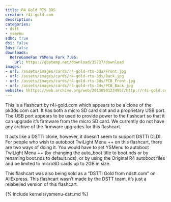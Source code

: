 ```yaml
---
title: R4 Gold RTS 3DS
creator: r4i-gold.com
description:
categories:
- dstt
- ysmenu
sdhc: true
dsi: false
3ds: false
downloads:
  RetroGameFan YSMenu Fork 7.06:
    url: https://gbatemp.net/download/35737/download
images:
- url: /assets/images/cards/r4-gold-rts-3ds/Front.jpg
- url: /assets/images/cards/r4-gold-rts-3ds/Back.jpg
- url: /assets/images/cards/r4-gold-rts-3ds/PCB_Front.jpg
- url: /assets/images/cards/r4-gold-rts-3ds/PCB_Back.jpg
website: hhttps://web.archive.org/web/20130501234957/http://r4i-gold.com/index.html
---
```


This is a flashcart by r4i-gold.com which appears to be a clone of the pk3ds.com cart. It has both a micro SD card slot and a proprietary USB port. The USB port appears to be used to provide power to the flashcart so that it can upgrade it’s firmware from the micro SD card. We currently do not have any archive of the firmware upgrades for this flashcart.

It acts like a DSTTi clone, however, it doesn’t seem to support DSTTi DLDI. For people who wish to autoboot TwiLight Menu ++ on this flashcart, there are two ways of doing it. You would have to set YSMenu to autoboot TwiLight Menu ++ (by changing the auto_boot title to boot.nds or by renaming boot.nds to default.nds), or by using the Original R4 autoboot files and be limited to microSD cards up to 2GB in size.

This flashcart was also being sold as a “DSTTi Gold from ndstt.com” on AliExpress. This flashcart wasn’t made by the DSTT team, it’s just a relabelled version of this flashcart.

{% include kernels/ysmenu-dstt.md %}
